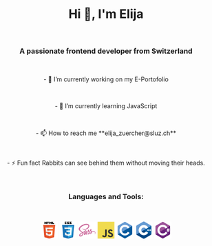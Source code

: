 <h1 align="center">Hi 👋, I'm Elija</h1>
<br>
<h3 align="center">A passionate frontend developer from Switzerland</h3><br>
<p align="center">- 🔭 I’m currently working on my E-Portofolio</p><br>
<p align="center">- 🌱 I’m currently learning JavaScript</p><br>
<p align="center">- 📫 How to reach me **elija_zuercher@sluz.ch**</p><br>
<p align="center">- ⚡ Fun fact Rabbits can see behind them without moving their heads.</p><br>



<h3 align="center">Languages and Tools:</h3><br>
<p align="center">

 <p align="center"> 
   <img src="https://raw.githubusercontent.com/devicons/devicon/master/icons/html5/html5-original-wordmark.svg" alt="html5" width="40" height="40"/> 
   <img src="https://raw.githubusercontent.com/devicons/devicon/master/icons/css3/css3-original-wordmark.svg" alt="css3" width="40" height="40"/>
   <img src="https://raw.githubusercontent.com/devicons/devicon/master/icons/sass/sass-original.svg" alt="sass" width="40" height="40"/>
   <img src="https://raw.githubusercontent.com/devicons/devicon/master/icons/javascript/javascript-original.svg" alt="javascript" width="40" height="40"/>
   <img src="https://raw.githubusercontent.com/devicons/devicon/master/icons/c/c-original.svg" alt="c" width="40" height="40"/>
   <img src="https://raw.githubusercontent.com/devicons/devicon/master/icons/cplusplus/cplusplus-original.svg" alt="cplusplus" width="40" height="40"/>
   <img src="https://raw.githubusercontent.com/devicons/devicon/master/icons/csharp/csharp-original.svg" alt="csharp" width="40" height="40"/>
</p> 
 
  


 

</p>


